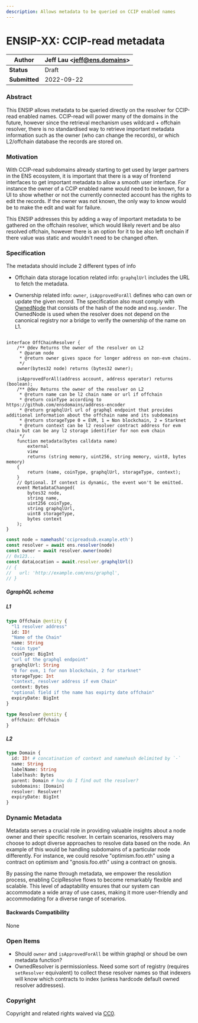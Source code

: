 ```yaml
---
description: Allows metadata to be queried on CCIP enabled names
---
```


# ENSIP-XX: CCIP-read metadata

| **Author**    | Jeff Lau \<jeff@ens.domains> |
| ------------- | ---------------------------- |
| **Status**    | Draft                        |
| **Submitted** | 2022-09-22                   |

### Abstract

This ENSIP allows metadata to be queried directly on the resolver for CCIP-read enabled names. CCIP-read will power many of the domains in the future, however since the retrieval mechanism uses wildcard + offchain resolver, there is no standardised way to retrieve important metadata information such as the owner (who can change the records), or which L2/offchain database the records are stored on.

### Motivation

With CCIP-read subdomains already starting to get used by larger partners in the ENS ecosystem, it is important that there is a way of frontend interfaces to get important metadata to allow a smooth user interface. For instance the owner of a CCIP enabled name would need to be known, for a UI to show whether or not the currently connected account has the rights to edit the records. If the owner was not known, the only way to know would be to make the edit and wait for failure.

This ENSIP addresses this by adding a way of important metadata to be gathered on the offchain resolver, which would likely revert and be also resolved offchain, however there is an option for it to be also left onchain if there value was static and wouldn't need to be changed often.

### Specification

The metadata should include 2 different types of info

- Offchain data storage location related info: `graphqlUrl` includes the URL to fetch the metadata.

- Ownership related info: `owner`, `isApprovedForAll` defines who can own or update the given record. The specification also must comply with [OwnedNode](https://github.com/corpus-io/Optimism-Resolver/blob/main/contracts/l2/L2PublicResolver.sol) that consists of the hash of the node and `msg.sender`. The OwnedNode is used when the resolver does not depend on the canonical registry nor a bridge to verify the ownership of the name on L1.

```solidity

interface OffChainResolver {
    /** @dev Returns the owner of the resolver on L2
     * @param node
     * @return owner gives space for longer address on non-evm chains.
     */
    owner(bytes32 node) returns (bytes32 owner);

    isApprovedForAll(address account, address operator) returns (boolean);
    /** @dev Returns the owner of the resolver on L2
     * @return name can be l2 chain name or url if offchain
     * @return coinType according to https://github.com/ensdomains/address-encoder
     * @return graphqlUrl url of graphql endpoint that provides additional information about the offchain name and its subdomains
     * @return storageType 0 = EVM, 1 = Non blockchain, 2 = Starknet
     * @return context can be l2 resolver contract address for evm chain but can be any l2 storage identifier for non evm chain
     */
    function metadata(bytes calldata name)
        external
        view
        returns (string memory, uint256, string memory, uint8, bytes memory)
    {
        return (name, coinType, graphqlUrl, storageType, context);
    }
    // Optional. If context is dynamic, the event won't be emitted.
    event MetadataChanged(
        bytes32 node,
        string name,
        uint256 coinType,
        string graphqlUrl,
        uint8 storageType,
        bytes context
    );
}
```

```javascript
const node = namehash('ccipreadsub.example.eth')
const resolver = await ens.resolver(node)
const owner = await resolver.owner(node)
// 0x123...
const dataLocation = await.resolver.graphqlUrl()
// {
//   url: 'http://example.com/ens/graphql',
// }
```

##### GgraphQL schema

##### L1

```graphql
type Offchain @entity {
  "l1 resolver address"
  id: ID!
  "Name of the Chain"
  name: String
  "coin type"
  coinType: BigInt
  "url of the graphql endpoint"
  graphqlUrl: String
  "0 for evm, 1 for non blockchain, 2 for starknet"
  storageType: Int
  "context, resolver address if evm Chain"
  context: Bytes
  "optional field if the name has expirty date offchain"
  expiryDate: BigInt
}

type Resolver @entity {
  offchain: Offchain
}
```

##### L2

```graphql
type Domain {
  id: ID! # concatination of context and namehash delimited by `-`
  name: String
  labelName: String
  labelhash: Bytes
  parent: Domain # how do I find out the resolver?
  subdomains: [Domain]
  resolver: Resolver!
  expiryDate: BigInt
}
```

### Dynamic Metadata


Metadata serves a crucial role in providing valuable insights about a node owner and their specific resolver. In certain scenarios, resolvers may choose to adopt diverse approaches to resolve data based on the node. An example of this would be handling subdomains of a particular node differently. For instance, we could resolve "optimism.foo.eth" using a contract on optimism and "gnosis.foo.eth" using a contract on gnosis.

By passing the name through metadata, we empower the resolution process, enabling CcipResolve flows to become remarkably flexible and scalable. This level of adaptability ensures that our system can accommodate a wide array of use cases, making it more user-friendly and accommodating for a diverse range of scenarios.

#### Backwards Compatibility

None

### Open Items

- Should `owner` and `isApprovedForAll` be within graphql or shoud be own metadata function?
- OwnedResolver is permissionless. Need some sort of registry (requires `setResolver` equivalent) to collect these resolver names so that indexers will know which contracts to index (unless hardcode default owned resolver addresses).

### Copyright

Copyright and related rights waived via [CC0](https://creativecommons.org/publicdomain/zero/1.0/).

